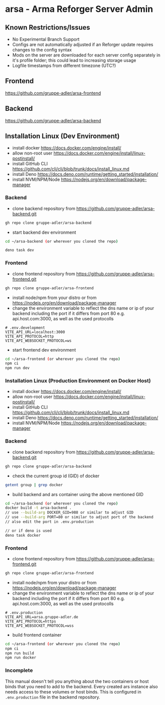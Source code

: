 # arsa - Arma Reforger Server Admin

## Known Restrictions/Issues
- No Experimental Branch Support
- Configs are not automatically adjusted if an Reforger update requires changes to the config syntax
- Mods on the server are downloaded for each server config separately in it's profile folder; this could lead to increasing storage usage
- Logfile timestamps from different timezone (UTC?)

## Frontend
https://github.com/gruppe-adler/arsa-frontend

## Backend
https://github.com/gruppe-adler/arsa-backend

## Installation Linux (Dev Environment)

- install docker https://docs.docker.com/engine/install/
- allow non-root user https://docs.docker.com/engine/install/linux-postinstall/
- install GitHub CLI https://github.com/cli/cli/blob/trunk/docs/install_linux.md
- install Deno https://docs.deno.com/runtime/getting_started/installation/
- install NVM/NPM/Node https://nodejs.org/en/download/package-manager

### Backend
- clone backend repository from https://github.com/gruppe-adler/arsa-backend.git
```bash
gh repo clone gruppe-adler/arsa-backend
```
- start backend dev environment
```bash
cd ~/arsa-backend (or wherever you cloned the repo)

deno task dev
```

### Frontend
- clone frontend repository from https://github.com/gruppe-adler/arsa-frontend.git
```bash
gh repo clone gruppe-adler/arsa-frontend
```
- install node/npm from your distro or from https://nodejs.org/en/download/package-manager
- change the environment variable to reflect the dns name or ip of your backend including the port if it differs from port 80 e.g. api.host.com:3000, as well as the used protocolls
```
# .env.development
VITE_API_URL=localhost:3000
VITE_API_PROTOCOL=http
VITE_API_WEBSOCKET_PROTOCOL=ws
```
- start frontend dev environment
```bash
cd ~/arsa-frontend (or wherever you cloned the repo)
npm ci
npm run dev
```

### Installation Linux (Production Environment on Docker Host)

- install docker https://docs.docker.com/engine/install/
- allow non-root user https://docs.docker.com/engine/install/linux-postinstall/
- install GitHub CLI https://github.com/cli/cli/blob/trunk/docs/install_linux.md
- install Deno https://docs.deno.com/runtime/getting_started/installation/
- install NVM/NPM/Node https://nodejs.org/en/download/package-manager

### Backend
- clone backend repository from https://github.com/gruppe-adler/arsa-backend.git
```bash
gh repo clone gruppe-adler/arsa-backend
```
- check the current group id (GID) of docker
```bash
getent group | grep docker
```
- build backend and ars container using the above mentioned GID
```bash
cd ~/arsa-backend (or wherever you cloned the repo)
docker build -t arsa-backend .
// use --build-arg DOCKER_GID=988 or similar to adjust GID
// use --build-arg PORT=80 or similar to adjust port of the backend
// also edit the port in .env.production

// or if deno is used
deno task docker
```

### Frontend
- clone frontend repository from https://github.com/gruppe-adler/arsa-frontend.git
```bash
gh repo clone gruppe-adler/arsa-frontend
```
- install node/npm from your distro or from https://nodejs.org/en/download/package-manager
- change the environment variable to reflect the dns name or ip of your backend including the port if it differs from port 80 e.g. api.host.com:3000, as well as the used protocolls
```
# .env.production
VITE_API_URL=arsa.gruppe-adler.de
VITE_API_PROTOCOL=https
VITE_API_WEBSOCKET_PROTOCOL=wss
```
- build frontend container
```bash
cd ~/arsa-frontend (or wherever you cloned the repo)
npm ci
npm run build
npm run docker
```

### Incomplete
This manual doesn't tell you anything about the two containers or host binds that you need to add to the backend. Every created ars instance also needs access to these volumes or host binds. This is configured in `.env.production` file in the backend repository.
